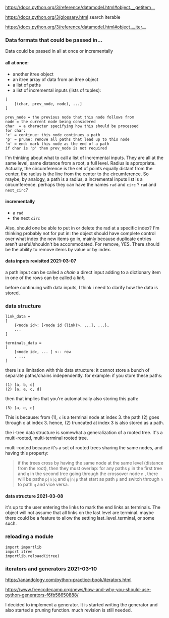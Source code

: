 https://docs.python.org/3/reference/datamodel.html#object.__getitem__

https://docs.python.org/3/glossary.html search iterable

https://docs.python.org/3/reference/datamodel.html#object.__iter__

### Data formats that could be passed in...

Data could be passed in all at once or incrementally

#### all at once:

* another itree object
* an itree array of data from an itree object
* a list of paths
* a list of incremental inputs (lists of tuples):
```
[
	[(char, prev_node, node), ...]
]

prev_node = the previous node that this node follows from
node = the current node being considered
char  = a character specifying how this should be processed
for char:
'c' = continue: this node continues a path
'p' = prune: remove all paths that lead up to this node
'n' = end: mark this node as the end of a path
if char is 'p' then prev_node is not required
```

I'm thinking about what to call a list of incremental inputs.  They are all at the same level, same distance from a root, a full level.  Radius is appropriate.  Actually, the circumference is the set of points equally distant from the center, the radius is the line from the center to the circumference.  So maybe, by analogy, a path is a radius, a incremental inputs list is a circumference.  perhaps they can have the names `rad` and `circ` ?  `rad` and `next_circ`?

#### incrementally

* a `rad`
* the next `circ`

Also, should one be able to put in or delete the rad at a specific index?  I'm thinking probably not for put in: the object should have complete control over what index the new items go in, mainly because duplicate entries aren't useful/shouldn't be accommodated.    For remove, YES.  There should be the ability to remove items by value or by index.

#### data inputs revisited 2021-03-07

a path input can be called a *chain* a direct input adding to a dictionary item in one of the rows can be called a *link*.  

before continuing with data inputs, I think i need to clarify how the data is stored.

### data structure

```
link_data = 
[
	{<node id>: [<node id (link)>, ...], ...},
	...
]

terminals_data = 
[
	[<node id>, ... ] <-- row
	, ...
]
```

there is a limitation with this data structure: it cannot store a bunch of separate paths/chains independently.  for example: if you store these paths:

```
(1) [a, b, c]
(2) [a, e, c, d]
```

then that implies that you're automatically also storing this path:

```
(3) [a, e, c]
```

This is because: from (1), `c` is a terminal node at index 3.  the path (2) goes through c at index 3.  hence, (2) truncated at index 3 is also stored as a path.

the i-tree data structure is somewhat a generalization of a rooted tree.  It's a multi-rooted, multi-terminal rooted tree.  

multi-rooted because it's a set of rooted trees sharing the same nodes, and having this property: 

> if the trees cross by having the same node at the same level (distance from the root), then they must overlap: for any paths `p` in the first tree and `q` in the second tree going through the crossover node `n` , there will be paths `p|n|q` and `q|n|p` that start as path `p` and switch through `n` to path `q` and vice versa.

#### data structure 2021-03-08

it's up to the user entering the links to mark the end links as terminals.  The object will not assume that all links on the last level are terminal.  maybe there could be a feature to allow the setting last_level_terminal, or some such.  

### reloading a module

```
import importlib
import itree
importlib.reloaad(itree)
```

### iterators and generators 2021-03-10

https://anandology.com/python-practice-book/iterators.html

https://www.freecodecamp.org/news/how-and-why-you-should-use-python-generators-f6fb56650888/

I decided to implement a generator.  It is started writing the generator and also started a pruning function.  much revision is still needed.